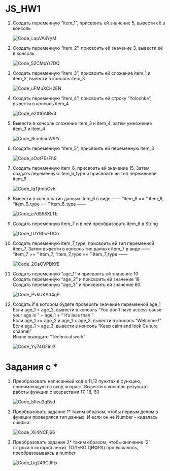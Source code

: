 # JS_HW1
1. Создать переменную “item_1”, присвоить ей значение 5, вывести её в консоль
    
   ![Code_LapVAiiYyM](https://user-images.githubusercontent.com/105708734/177503533-407e6af4-253a-4006-a9a5-f2a25bc67267.png)

2. Создать переменную “item_2”, присвоить ей значение 3, вывести её в консоль

   ![Code_52CMpYr7DQ](https://user-images.githubusercontent.com/105708734/177504100-9a50e6b0-a1af-4a4f-8e8c-efa1345f1c2e.png)

3. Создать переменную “item_3”, присвоить ей сложение item_1 и item_2, вывести в консоль item_3

   ![Code_uFMuXCH2EN](https://user-images.githubusercontent.com/105708734/177504593-3afc05ce-a038-4459-961e-70919b9cae23.png)

4. Создать переменную “item_4”, присвоить ей строку “Yolochka”, вывести в консоль item_4

   ![Code_e2Xt6AIBv3](https://user-images.githubusercontent.com/105708734/177504905-e12ccf0b-1f1c-4041-bc9e-11a702b1715c.png)

5. Вывести в консоль сложение item_3 и item_4, затем умножение item_3 и item_4

   ![Code_Bcmh5oWRYc](https://user-images.githubusercontent.com/105708734/177505188-21e67c6e-ecdc-4823-9b2c-9cc40eb02e86.png)

6. Создать переменную “item_5”, присвоить ей переменную item_3

   ![Code_sOot7EsFh9](https://user-images.githubusercontent.com/105708734/177505485-6bef1b9d-c60f-4239-865b-3a47080abae3.png)

7. Создать переменную item_6, присвоить ей значение 15. Затем создать переменную item_6_type и присвоить ей тип переменной item_6

   ![Code_IqTjtmbCvh](https://user-images.githubusercontent.com/105708734/177505892-75c69f2d-6812-4fe3-a361-3133fb2609d8.png)

8. Вывести в консоль тип данных item_6 в виде ——  “item_6 == ”  item_6,  “item_6_type == ”  item_6_type ——  

   ![Code_e7dS58XLTb](https://user-images.githubusercontent.com/105708734/177506390-2b0245d0-caa8-446d-828c-6108847f6869.png)

9. Создать переменную item_7 и в ней преобразовать item_6 в String

   ![Code_tUYR0oFDCo](https://user-images.githubusercontent.com/105708734/177506732-6b7d9adc-c4ea-4993-880a-e8cd755ba6f4.png)

10. Создать переменную item_7_type, присвоить ей тип переменной item_7. Затем вывести в консоль тип данных item_7 в виде ——  “item_7 == ”  item_7,  “item_7_type == ”  item_7_type ——

    ![Code_2OaOVPDKfE](https://user-images.githubusercontent.com/105708734/177507070-efb80755-824a-4760-acb0-da8474b36f86.png)

11. Создать переменную “age_1” и присвоить ей значение 10                                                            
    Создать переменную “age_2” и присвоить ей значение 18                                                                           
    Создать переменную “age_3” и присвоить ей значение 60                                          

    ![Code_PvkUKAd4gP](https://user-images.githubusercontent.com/105708734/177507433-411cd0e3-06c3-4502-b168-6d9e558c796a.png)

12. Создать if в котором будете проверять значение переменной age_1                                                  
    Если age_1 < age_2, вывести в консоль “You don’t have access cause your age is ” + age_1 + “ It’s less than ”                                     
    Если age_1 >=  age_2 и age_1 <  age_3, вывести в консоль “Welcome  !”                                              
    Если age_1  > age_3, вывести в консоль “Keep calm and look Culture channel”                                                                    
    Иначе выводите “Technical work”
   
    ![Code_Yy74QFinI3](https://user-images.githubusercontent.com/105708734/177533737-937cc182-d752-4d36-8bb4-676ab3038f7c.png)

# Задания с *
1. Преобразовать написанный код в 11,12 пунктах в функцию, принимающую на вход возраст. Вывести в консоль результат работы функции с возрастами 17, 18, 60
    
   ![Code_bIIeu3qBsd](https://user-images.githubusercontent.com/105708734/177561665-6ad60738-24a3-4dc3-9a06-da9c8f1cabc6.png)

2. Преобразовать задание 1* таким образом, чтобы первым делом в функции проверялся тип данных. И если он не Number - кидалась ошибка.

   ![Code_Xii4NCFj66](https://user-images.githubusercontent.com/105708734/177561537-fa515be4-daec-46c9-891d-e664f8de1c6f.png)


 3. Преобразовать задание 2* таким образом, чтобы значение '2' (строка в которой лежит ТОЛЬКО ЦИФРА) пропускалось, преобразовываясь в number

    ![Code_Ug249CJFtx](https://user-images.githubusercontent.com/105708734/177562559-65505e0c-4c66-443d-8dda-5132f7c07c67.png)

